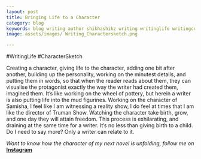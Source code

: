 ```yaml
---
layout: post
title: Bringing Life to a Character
category: blog
keywords: blog writing author shikhashikz writing writinglife writingcommunity charactersketch
image: assets/images/ Writing_Charactersketch.png

---
```

#WritingLife #CharacterSketch

Creating a character, giving life to the character, adding one bit after another, building up the personality, working on the minutest details, and putting them in words, so that when the reader reads about them, they can visualise the protagonist exactly the way the writer had created them, imagined them. It’s like working on the wheel of pottery, but herein a writer is also putting life into the mud figurines. Working on the character of Samisha, I feel like I am witnessing a reality show, I do feel at times that I am like the director of Truman Show. Watching the character take birth, grow, and one day they will attain freedom. This process is exhilarating, and draining at the same time for a writer. It’s no less than giving birth to a child. Do I need to say more? Only a writer can relate to it. 

*Want to know how the character of my next novel is unfolding, follow me on* **[Instagram](https://www.instagram.com/novelistinaction/)**
